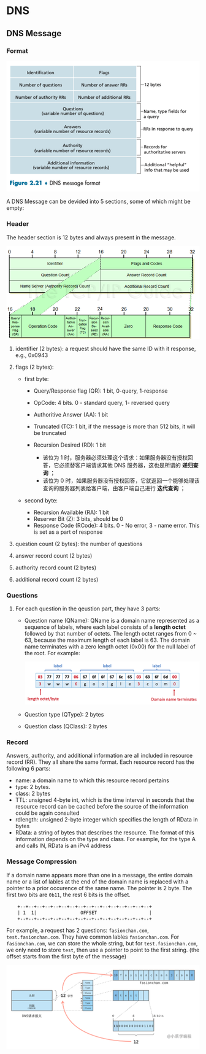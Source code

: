 # DNS

## DNS Message

### Format

![image-20230122140144633](./assets/image-20230122140144633.png)

A DNS Message can be devided into 5 sections, some of which might be empty:

### Header

The header section is 12 bytes and always present in the message.

![DNS Message Header Format](./assets/dnsheaderformat.png)

1. identifier (2 bytes): a request should have the same ID with it response, e.g., 0x0943

2. flags (2 bytes):

   - first byte:

     - Query/Response flag (QR): 1 bit, 0-query, 1-response

     - OpCode: 4 bits. 0 - standard query, 1- reversed query

     - Authoritive Answer (AA): 1 bit

     - Truncated (TC): 1 bit, if the message is more than 512 bits, it will be truncated

     - Recursion Desired (RD): 1 bit
       - 该位为 1 时，服务器必须处理这个请求：如果服务器没有授权回答，它必须替客户端请求其他 DNS 服务器，这也是所谓的 **递归查询** ；
       - 该位为 0 时，如果服务器没有授权回答，它就返回一个能够处理该查询的服务器列表给客户端，由客户端自己进行 **迭代查询** ；

   - second byte:

     - Recursion Available (RA): 1 bit
     - Reserver Bit (Z): 3 bits, should be 0
     - Response Code (RCode): 4 bits. 0 - No error, 3 - name error. This is set as a part of response

3. question count (2 bytes): the number of questions

4. answer record count (2 bytes)

5. authority record count (2 bytes)

6. additional record count (2 bytes)

### Questions

1. For each question in the qeustion part, they have 3 parts:

   - Question name (QName): QName is a domain name represented as a sequence of labels, where each label consists of a **length octet** followed by that number of octets. The length octet ranges from 0 ~ 63, because the maximum length of each label is 63. The domain name terminates with a zero length octet (0x00) for the null label of the root. For example:

     ![image-20230122175434143](./assets/image-20230122175434143-4435277.png)

   - Question type (QType): 2 bytes

   - Question class (QClass): 2 bytes

### Record

Answers, authority, and additional information are all included in resource record (RR). They all share the same format. Each resource record has the following 6 parts:

- name: a domain name to which this resource record pertains
- type: 2 bytes.
- class: 2 bytes
- TTL: unsigned 4-byte int, which is the time interval in seconds that the resource record can be cached before the source of the information could be again consulted
- rdlength: unsigned 2-byte integer which specifies the length of RData in bytes
- RData: a string of bytes that describes the resource. The format of this information depends on the type and class. For example, for the type A and calls IN, RData is an iPv4 address

### Message Compression

If a domain name appears more than one in a message, the entire domain name or a list of lables at the end of the domain name is replaced with a pointer to a prior occurence of the same name. The pointer is 2 byte. The first two bits are `0b11`, the rest 6 bits is the offset.

```
    +--+--+--+--+--+--+--+--+--+--+--+--+--+--+--+--+
    | 1  1|                OFFSET                   |
    +--+--+--+--+--+--+--+--+--+--+--+--+--+--+--+--+
```

For example, a request has 2 questions: `fasionchan.com`, `test.fasionchan.com`. They have common lables `fasionchan.com`. For `fasionchan.com`, we can store the whole string, but for `test.fasionchan.com`, we only need to store `test`, then use a pointer to point to the first string. (the offset starts from the first byte of the message)

![img](./assets/ceafe083c60abfa6a0b4882eff59007761dc10bc-20230122202101600-4444064.png)